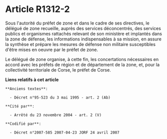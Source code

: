 # Article R1312-2

Sous l'autorité du préfet de zone et dans le cadre de ses directives, le délégué de zone recueille, auprès des services
déconcentrés, des services publics et organismes rattachés relevant de son ministère et implantés dans la zone de défense,
les informations indispensables à sa mission, en assure la synthèse et prépare les mesures de défense non militaire
susceptibles d'être mises en oeuvre par le préfet de zone.

Le délégué de zone organise, à cette fin, les concertations nécessaires en accord avec les préfets de région et de
département de la zone, et, pour la collectivité territoriale de Corse, le préfet de Corse.

**Liens relatifs à cet article**

	**Anciens textes**:

	  - Décret n°95-523 du 3 mai 1995 - art. 2 (Ab)

	**Cité par**:

	  - Arrêté du 23 novembre 2004 - art. 2 (V)

	**Codifié par**:

	  - Décret n°2007-585 2007-04-23 JORF 24 avril 2007
